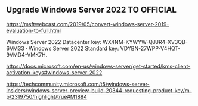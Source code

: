 ## **Upgrade Windows Server 2022 TO OFFICIAL**

https://msftwebcast.com/2019/05/convert-windows-server-2019-evaluation-to-full.html

Windows Server 2022 Datacenter key: WX4NM-KYWYW-QJJR4-XV3QB-6VM33 · Windows Server 2022 Standard key: VDYBN-27WPP-V4HQT-9VMD4-VMK7H.

https://docs.microsoft.com/en-us/windows-server/get-started/kms-client-activation-keys#windows-server-2022

https://techcommunity.microsoft.com/t5/windows-server-insiders/windows-server-preview-build-20344-requesting-product-key/m-p/2319750/highlight/true#M1884

